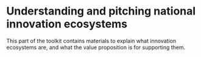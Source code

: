 # Understanding and pitching national innovation ecosystems 

This part of the toolkit contains materials to explain what innovation ecosystems are, and what the value proposition is for supporting them.  